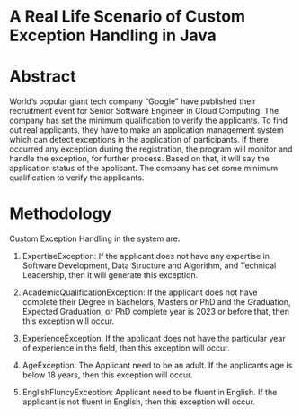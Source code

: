# A Real Life Scenario of Custom Exception Handling in Java     

# Abstract

World’s popular giant tech company “Google” have published their recruitment event for Senior Software Engineer in Cloud Computing. The company has set the minimum qualification to verify the applicants. To find out real applicants, they have to make an application management system which can detect exceptions in the application of participants. If there occurred any exception during the registration, the program will monitor and handle the exception, for further process. Based on that, it will say the application status of the applicant. The company has set some minimum qualification to verify the applicants. 

# Methodology
Custom Exception Handling in the system are:
1.	ExpertiseException:
If the applicant does not have any expertise in Software Development, Data Structure and Algorithm, and Technical Leadership, then it will generate this exception.

2.	AcademicQualificationException:
If the applicant does not have complete their Degree in Bachelors, Masters or PhD and the Graduation, Expected Graduation, or PhD complete year is 2023 or before that, then this exception will occur.   

3.	ExperienceException:
If the applicant does not have the particular year of experience in the field, then this exception will occur.   

4.	AgeException:
The Applicant need to be an adult. If the applicants age is below 18 years, then this exception will occur.

5.	EnglishFluncyException:
Applicant need to be fluent in English. If the applicant is not fluent in English, then this exception will occur.


